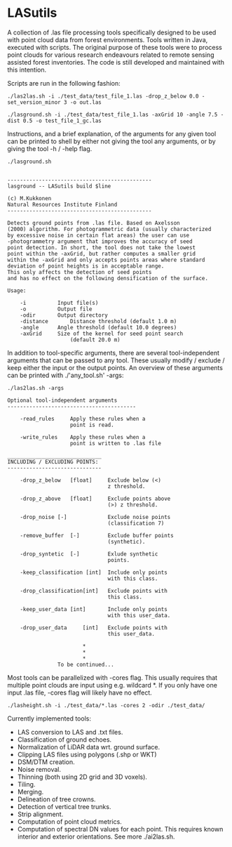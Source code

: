 # LASutils


A collection of .las file processing tools specifically designed to be used with point cloud data from forest environments. 
Tools written in Java, executed with scripts. The original purpose of these tools were to 
process point clouds for various research endeavours related to remote sensing assisted forest inventories. The code is still 
developed and maintained with this intention.

Scripts are run in the following fashion:

    ./las2las.sh -i ./test_data/test_file_1.las -drop_z_below 0.0 -set_version_minor 3 -o out.las

    ./lasground.sh -i ./test_data/test_file_1.las -axGrid 10 -angle 7.5 -dist 0.5 -o test_file_1_gc.las


Instructions, and a brief explanation, of the arguments for any given tool can be printed to shell by either not giving the tool
any arguments, or by giving the tool -h / -help flag.

    ./lasground.sh 


    ----------------------------------------------
    lasground -- LASutils build $line
    
    (c) M.Kukkonen
    Natural Resources Institute Finland
    ----------------------------------------------
    
    Detects ground points from .las file. Based on Axelsson
    (2000) algorithm. For photogrammetric data (usually characterized
    by excessive noise in certain flat areas) the user can use
    -photogrammetry argument that improves the accuracy of seed
    point detection. In short, the tool does not take the lowest
    point within the -axGrid, but rather computes a smaller grid
    within the -axGrid and only accepts points areas where standard
    deviation of point heights is in acceptable range.
    This only affects the detection of seed points
    and has no effect on the following densification of the surface.
    
    Usage:
    
        -i		    Input file(s)
        -o		    Output file
        -odir	    Output directory
        -distance       Distance threshold (default 1.0 m)
        -angle	    Angle threshold (default 10.0 degrees)
        -axGrid	    Size of the kernel for seed point search
                        (default 20.0 m)


In addition to tool-specific arguments, there are several tool-independent arguments
that can be passed to any tool. These usually modify / exclude / keep either the input or the output points.
An overview of these arguments can be printed with ./'any_tool.sh' -args:

    ./las2las.sh -args

    Optional tool-independent arguments
    -----------------------------------------

        -read_rules	    Apply these rules when a 
                        point is read.

        -write_rules	Apply these rules when a 
                        point is written to .las file
    
    ______________________________
    INCLUDING / EXCLUDING POINTS:
    ------------------------------
    
        -drop_z_below	[float]  	Exclude below (<) 
                                    z threshold.
                        
        -drop_z_above	[float]	 	Exclude points above
                                    (>) z threshold.
                        
        -drop_noise	[-]	 	        Exclude noise points 
                                    (classification 7)
                        
        -remove_buffer	[-]	 	    Exclude buffer points
                                    (synthetic).
                        
        -drop_syntetic	[-]		    Exlude synthetic
                                    points.				
                
        -keep_classification [int]	Include only points 
                                    with this class.
                        
        -drop_classification[int] 	Exclude points with 
                                    this class.
                        
        -keep_user_data [int]	    Include only points 
                                    with this user_data.
                        
        -drop_user_data		[int] 	Exclude points with 
                                    this user_data.

                            *
                            *
                            *
                    To be continued...



Most tools can be parallelized with -cores flag. This usually requires that multiple point clouds are input 
using e.g. wildcard *. If you only have one input .las file, -cores flag will likely have no effect.

    ./lasheight.sh -i ./test_data/*.las -cores 2 -odir ./test_data/

    

Currently implemented tools:

  * LAS conversion to LAS and .txt files.
  * Classification of ground echoes.
  * Normalization of LiDAR data wrt. ground surface.
  * Clipping LAS files using polygons (.shp or WKT)
  * DSM/DTM creation.
  * Noise removal.
  * Thinning (both using 2D grid and 3D voxels).
  * Tiling.
  * Merging.
  * Delineation of tree crowns.
  * Detection of vertical tree trunks.
  * Strip alignment.
  * Computation of point cloud metrics.
  * Computation of spectral DN values for each point. This requires
    known interior and exterior orientations. See more ./ai2las.sh.

